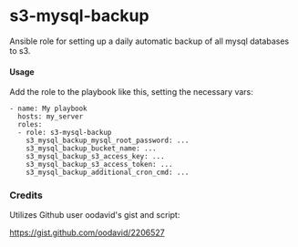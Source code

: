 s3-mysql-backup
===============

Ansible role for setting up a daily automatic backup of all mysql databases to s3.

#### Usage

Add the role to the playbook like this, setting the necessary vars:

```
- name: My playbook
  hosts: my_server
  roles:
  - role: s3-mysql-backup
    s3_mysql_backup_mysql_root_password: ...
    s3_mysql_backup_bucket_name: ...
    s3_mysql_backup_s3_access_key: ...
    s3_mysql_backup_s3_access_token: ...
    s3_mysql_backup_additional_cron_cmd: ...
```

### Credits

Utilizes Github user oodavid's gist and script:

https://gist.github.com/oodavid/2206527